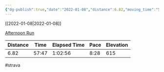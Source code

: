 ```yaml
---
{"dg-publish":true,"date":"2022-01-08","distance":6.82,"moving_time":"57:47","elapsed_time":"1:02:56","pace":"8:28","total_elevation_gain":615,"url":"https://www.strava.com/activities/6493616983","permalink":"/01-personal/strava/2022-01-08-afternoon-run/","dgPassFrontmatter":true}
---
```



[[2022-01-08\|2022-01-08]]

[Afternoon Run](https://www.strava.com/activities/6493616983)

| Distance | Time  | Elapsed Time | Pace | Elevation |
| -------- | ----- | ------------ | ---- | --------- |
| 6.82     | 57:47 | 1:02:56      | 8:28 | 615       |




#strava

